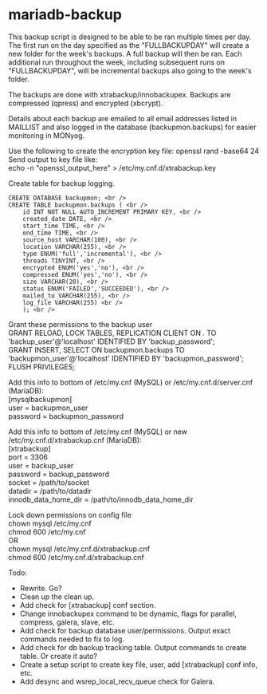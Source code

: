 # mariadb-backup

This backup script is designed to be able to be ran multiple times per day. The first run on the day specified as the "FULLBACKUPDAY" will create a new folder for the week's backups. A full backup will then be ran. Each additional run throughout the week, including subsequent runs on "FULLBACKUPDAY", will be incremental backups also going to the week's folder. 

The backups are done with xtrabackup/innobackupex. Backups are compressed (qpress) and encrypted (xbcrypt). 

Details about each backup are emailed to all email addresses listed in MAILLIST and also logged in the database (backupmon.backups) for easier monitoring in MONyog. 

Use the following to create the encryption key file: 
openssl rand -base64 24 <br />
Send output to key file like: <br />
echo -n "openssl_output_here" > /etc/my.cnf.d/xtrabackup.key <br />

Create table for backup logging.  <br />
```
CREATE DATABASE backupmon; <br />
CREATE TABLE backupmon.backups ( <br />
	id INT NOT NULL AUTO_INCREMENT PRIMARY KEY, <br />
	created_date DATE, <br />
	start_time TIME, <br />
	end_time TIME, <br />
	source_host VARCHAR(100), <br />
	location VARCHAR(255), <br />
	type ENUM('full','incremental'), <br />
	threads TINYINT, <br />
	encrypted ENUM('yes','no'), <br />
	compressed ENUM('yes','no'), <br />
	size VARCHAR(20), <br />
	status ENUM('FAILED','SUCCEEDED'), <br />
	mailed_to VARCHAR(255), <br />
	log_file VARCHAR(255) <br />
	); <br />
```

Grant these permissions to the backup user  <br />
GRANT RELOAD, LOCK TABLES, REPLICATION CLIENT ON *.* TO 'backup_user'@'localhost' IDENTIFIED BY 'backup_password'; <br />
GRANT INSERT, SELECT ON backupmon.backups TO 'backupmon_user'@'localhost' IDENTIFIED BY 'backupmon_password'; <br />
FLUSH PRIVILEGES; <br />

Add this info to bottom of /etc/my.cnf (MySQL) or /etc/my.cnf.d/server.cnf (MariaDB):  <br />
[mysqlbackupmon]  <br />
user = backupmon_user <br />
password = backupmon_password  <br />

Add this info to bottom of /etc/my.cnf (MySQL) or new /etc/my.cnf.d/xtrabackup.cnf (MariaDB): <br />
[xtrabackup]  <br />
port = 3306  <br />
user = backup_user <br />
password = backup_password  <br />
socket = /path/to/socket <br />
datadir = /path/to/datadir  <br />
innodb_data_home_dir = /path/to/innodb_data_home_dir <br />

Lock down permissions on config file  <br />
chown mysql /etc/my.cnf <br />
chmod 600 /etc/my.cnf <br />
OR <br />
chown mysql /etc/my.cnf.d/xtrabackup.cnf <br />
chmod 600 /etc/my.cnf.d/xtrabackup.cnf <br />


Todo: 
- Rewrite. Go?
- Clean up the clean up.
- Add check for [xtrabackup] conf section.
- Change innobackupex command to be dynamic, flags for parallel, compress, galera, slave, etc.
- Add check for backup database user/permissions. Output exact commands needed to fix to log. 
- Add check for db backup tracking table. Output commands to create table. Or create it auto?
- Create a setup script to create key file, user, add [xtrabackup] conf info, etc. 
- Add desync and wsrep_local_recv_queue check for Galera. 
